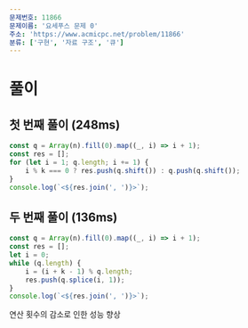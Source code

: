 ```yaml
---
문제번호: 11866
문제이름: '요세푸스 문제 0'
주소: 'https://www.acmicpc.net/problem/11866'
분류: ['구현', '자료 구조', '큐']
---
```


# 풀이

## 첫 번째 풀이 (248ms)

```js
const q = Array(n).fill(0).map((_, i) => i + 1);
const res = [];
for (let i = 1; q.length; i += 1) {
    i % k === 0 ? res.push(q.shift()) : q.push(q.shift());
}
console.log(`<${res.join(', ')}>`);
```

## 두 번째 풀이 (136ms)

```js
const q = Array(n).fill(0).map((_, i) => i + 1);
const res = [];
let i = 0;
while (q.length) {
    i = (i + k - 1) % q.length;
    res.push(q.splice(i, 1));
}
console.log(`<${res.join(', ')}>`);
```

연산 횟수의 감소로 인한 성능 향상